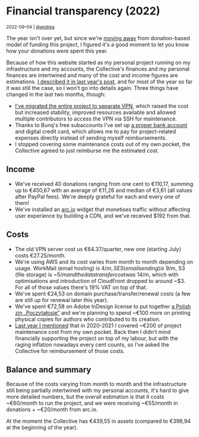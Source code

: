 # Financial transparency (2022)

<small>2022-09-04 | [@andrea](/@andrea)</small>

The year isn't over yet, but since we're [moving away](/blog/why-ads) from donation-based model of funding this project,
I figured it's a good moment to let you know how your donations were spent this year.

Because of how this website started as my personal project running on my infrastructure and my accounts,
the Collective's finances and my personal finances are intertwined and many of the cost and income figures are estimations.
[I described it in last year's post](/blog/financial-transparency-2020-2021), and for most of the year so far it was still the case,
so I won't go into details again. Three things have changed in the last two months, though:
 - [I've migrated the entire project to separate VPN](/blog/server-migration), which raised the cost
   but increased stability, improved resources available and allowed multiple contributors to access the VPN via SSH for maintenance.
 - Thanks to Bunq's free subaccounts I've set up [a proper bank account](https://bunq.me/PronounsPage) and digital credit card,
   which allows me to pay for project-related expenses directly instead of sending myself reimbursements.
 - I stopped covering some maintenance costs out of my own pocket, the Collective agreed to just reimburse me the estimated cost.

## Income

 - We've received 40 donations ranging from one cent to €110,17,
   summing up to €450,67 with an average of €11,26 and median of €3,61
   (all values after PayPal fees). We're deeply grateful for each and every one of them!
 - We've installed an [arc.io](https://arc.io) widget that monetises traffic without affecting user experience by building a CDN,
   and we've received $192 from that.

## Costs

 - The old VPN server cost us €64.37/quarter, new one (starting July) costs €27.25/month.
 - We're using AWS and its cost varies from month to month depending on usage.
   WorkMail (email hosting) is $4/m, SES (email sending) is ~$9/m, S3 (file storage) is ~$5/m
   and the data transfer cost was ~$14/m, which with optimisations and introduction of CloudFront dropped to around ~$3.
   For all of those values there's 19% VAT on top of that.
 - We've spent €24,53 on domain purchase/transfer/renewal costs (a few are still up for renewal later this year).
 - We've spent €72,58 on Adobe InDesign license to put together [a Polish zin „Poczytałosie”](https://zaimki.pl/zin)
   and we're planning to spend ~€100 more on printing physical copies for authors who contributed to its creation.
 - [Last year I mentioned](/blog/financial-transparency-2020-2021) that in 2020-2021 I covered 
   ~€200 of project maintenance cost from my own pocket. Back then I didn't mind financially supporting the project on top of my labour,
   but with the raging inflation nowadays every cent counts, so I've asked the Collective for reimbursement of those costs.

## Balance and summary

Because of the costs varying from month to month and the infrastructure still being partially intertwined with my personal accounts,
it's hard to give more detailed numbers, but the overall estimation is that
it costs ~€60/month to run the project, and we were receiving ~€55/month in donations + ~€20/month from arc.io.

At the moment the Collective has €439,55 in assets (compared to €398,94 at the beginning of the year).
